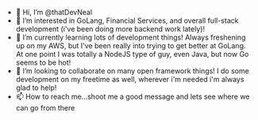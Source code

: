 - 👋 Hi, I’m @thatDevNeal
- 👀 I’m interested in GoLang, Financial Services, and overall full-stack development (i've been doing more backend work lately)!
- 🌱 I’m currently learning lots of development things! Always freshening up on my AWS, but I've been really into trying to get better at GoLang. At one point I was totally a NodeJS type of guy, even Java, but now Go seems to be hot!
- 💞️ I’m looking to collaborate on many open framework things! I do some development on my freetime as well, wherever i'm needed i'm always glad to help!
- 📫 How to reach me...shoot me a good message and lets see where we can go from there

<!---
thatDevNeal/thatDevNeal is a ✨ special ✨ repository because its `README.md` (this file) appears on your GitHub profile.
You can click the Preview link to take a look at your changes.
--->
